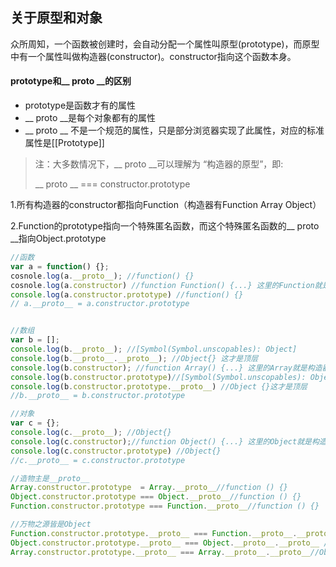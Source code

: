 ## 关于原型和对象

众所周知，一个函数被创建时，会自动分配一个属性叫原型(prototype)，而原型中有一个属性叫做构造器(constructor)。constructor指向这个函数本身。



#### prototype和__ proto __的区别

- prototype是函数才有的属性
- __ proto __是每个对象都有的属性
- __ proto __ 不是一个规范的属性，只是部分浏览器实现了此属性，对应的标准属性是[[Prototype]]

> 注：大多数情况下，__ proto __可以理解为 “构造器的原型”，即:
>
> __ proto __ === constructor.prototype



1.所有构造器的constructor都指向Function（构造器有Function Array Object）

2.Function的prototype指向一个特殊匿名函数，而这个特殊匿名函数的__ proto __指向Object.prototype



```Javascript
//函数
var a = function() {};
cosnole.log(a.__proto__); //function() {}
cosnole.log(a.constructor) //function Function() {...} 这里的Function就是构造器
console.log(a.constructor.prototype) //function() {}
// a.__proto__ = a.constructor.prototype


//数组
var b = [];
console.log(b.__proto__); //[Symbol(Symbol.unscopables): Object]
console.log(b.__proto__.__proto__); //Object{} 这才是顶层
console.log(b.constructor); //function Array() {...} 这里的Array就是构造器
console.log(b.constructor.prototype)//[Symbol(Symbol.unscopables): Object]
console.log(b.constructor.prototype.__proto__) //Object {}这才是顶层
//b.__proto__ = b.constructor.prototype

//对象
var c = {};
console.log(c.__proto__); //Object{}
console.log(c.constructor);//function Object() {...} 这里的Object就是构造器
console.log(c.constructor.prototype) //Object{}
//c.__proto__ = c.constructor.prototype

//造物主是__proto__
Array.constructor.prototype  = Array.__proto__//function () {}
Object.constructor.prototype === Object.__proto__//function () {}
Function.constructor.prototype === Function.__proto__//function () {}

//万物之源皆是Object
Function.constructor.prototype.__proto__ === Function.__proto__.__proto__ //Object {}
Object.constructor.prototype.__proto__ === Object.__proto__.__proto__ //Object {}
Array.constructor.prototype.__proto__ === Array.__proto__.__proto__//Object {}



```



